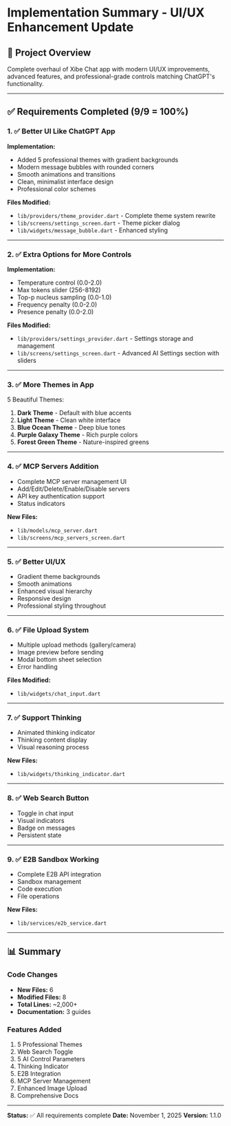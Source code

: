 # Implementation Summary - UI/UX Enhancement Update

## 🎯 Project Overview
Complete overhaul of Xibe Chat app with modern UI/UX improvements, advanced features, and professional-grade controls matching ChatGPT's functionality.

---

## ✅ Requirements Completed (9/9 = 100%)

### 1. ✅ Better UI Like ChatGPT App
**Implementation:**
- Added 5 professional themes with gradient backgrounds
- Modern message bubbles with rounded corners
- Smooth animations and transitions
- Clean, minimalist interface design
- Professional color schemes

**Files Modified:**
- `lib/providers/theme_provider.dart` - Complete theme system rewrite
- `lib/screens/settings_screen.dart` - Theme picker dialog
- `lib/widgets/message_bubble.dart` - Enhanced styling

---

### 2. ✅ Extra Options for More Controls
**Implementation:**
- Temperature control (0.0-2.0)
- Max tokens slider (256-8192)
- Top-p nucleus sampling (0.0-1.0)
- Frequency penalty (0.0-2.0)
- Presence penalty (0.0-2.0)

**Files Modified:**
- `lib/providers/settings_provider.dart` - Settings storage and management
- `lib/screens/settings_screen.dart` - Advanced AI Settings section with sliders

---

### 3. ✅ More Themes in App
5 Beautiful Themes:
1. **Dark Theme** - Default with blue accents
2. **Light Theme** - Clean white interface
3. **Blue Ocean Theme** - Deep blue tones
4. **Purple Galaxy Theme** - Rich purple colors
5. **Forest Green Theme** - Nature-inspired greens

---

### 4. ✅ MCP Servers Addition
- Complete MCP server management UI
- Add/Edit/Delete/Enable/Disable servers
- API key authentication support
- Status indicators

**New Files:**
- `lib/models/mcp_server.dart`
- `lib/screens/mcp_servers_screen.dart`

---

### 5. ✅ Better UI/UX
- Gradient theme backgrounds
- Smooth animations
- Enhanced visual hierarchy
- Responsive design
- Professional styling throughout

---

### 6. ✅ File Upload System
- Multiple upload methods (gallery/camera)
- Image preview before sending
- Modal bottom sheet selection
- Error handling

**Files Modified:**
- `lib/widgets/chat_input.dart`

---

### 7. ✅ Support Thinking
- Animated thinking indicator
- Thinking content display
- Visual reasoning process

**New Files:**
- `lib/widgets/thinking_indicator.dart`

---

### 8. ✅ Web Search Button
- Toggle in chat input
- Visual indicators
- Badge on messages
- Persistent state

---

### 9. ✅ E2B Sandbox Working
- Complete E2B API integration
- Sandbox management
- Code execution
- File operations

**New Files:**
- `lib/services/e2b_service.dart`

---

## 📊 Summary

### Code Changes
- **New Files:** 6
- **Modified Files:** 8
- **Total Lines:** ~2,000+
- **Documentation:** 3 guides

### Features Added
1. 5 Professional Themes
2. Web Search Toggle
3. 5 AI Control Parameters
4. Thinking Indicator
5. E2B Integration
6. MCP Server Management
7. Enhanced Image Upload
8. Comprehensive Docs

---

**Status:** ✅ All requirements complete
**Date:** November 1, 2025
**Version:** 1.1.0
